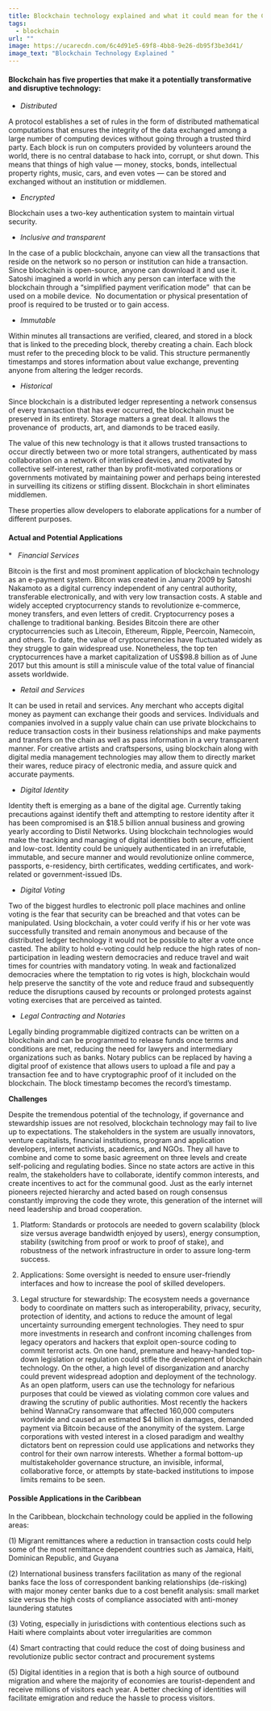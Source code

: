 ```yaml
---
title: Blockchain technology explained and what it could mean for the Caribbean
tags:
  - blockchain
url: ""
image: https://ucarecdn.com/6c4d91e5-69f8-4bb8-9e26-db95f3be3d41/
image_text: "Blockchain Technology Explained "
---
```


#### Blockchain has five properties that make it a potentially transformative and disruptive technology:

*   _Distributed_
    

A protocol establishes a set of rules in the form of distributed mathematical computations that ensures the integrity of the data exchanged among a large number of computing devices without going through a trusted third party. Each block is run on computers provided by volunteers around the world, there is no central database to hack into, corrupt, or shut down. This means that things of high value — money, stocks, bonds, intellectual property rights, music, cars, and even votes — can be stored and exchanged without an institution or middlemen.

*   _Encrypted_
    

Blockchain uses a two-key authentication system to maintain virtual security.

*   _Inclusive and transparent_
    

In the case of a public blockchain, anyone can view all the transactions that reside on the network so no person or institution can hide a transaction. Since blockchain is open-source, anyone can download it and use it. Satoshi imagined a world in which any person can interface with the blockchain through a “simplified payment verification mode”  that can be used on a mobile device.  No documentation or physical presentation of proof is required to be trusted or to gain access.

*   _Immutable_
    

Within minutes all transactions are verified, cleared, and stored in a block that is linked to the preceding block, thereby creating a chain. Each block must refer to the preceding block to be valid. This structure permanently timestamps and stores information about value exchange, preventing anyone from altering the ledger records.

*   _Historical_
    

Since blockchain is a distributed ledger representing a network consensus of every transaction that has ever occurred, the blockchain must be preserved in its entirety. Storage matters a great deal. It allows the provenance of  products, art, and diamonds to be traced easily.

The value of this new technology is that it allows trusted transactions to occur directly between two or more total strangers, authenticated by mass collaboration on a network of interlinked devices, and motivated by collective self-interest, rather than by profit-motivated corporations or governments motivated by maintaining power and perhaps being interested in surveilling its citizens or stifling dissent. Blockchain in short eliminates middlemen.

These properties allow developers to elaborate applications for a number of different purposes.

#### Actual and Potential Applications

\*   _Financial Services_

Bitcoin is the first and most prominent application of blockchain technology as an e-payment system. Bitcon was created in January 2009 by Satoshi Nakamoto as a digital currency independent of any central authority, transferable electronically, and with very low transaction costs. A stable and widely accepted cryptocurrency stands to revolutionize e-commerce, money transfers, and even letters of credit. Cryptocurrency poses a challenge to traditional banking. Besides Bitcoin there are other cryptocurrencies such as Litecoin, Ethereum, Ripple, Peercoin, Namecoin, and others. To date, the value of cryptocurrencies have fluctuated widely as they struggle to gain widespread use. Nonetheless, the top ten cryptocurrences have a market capitalization of US$98.8 billion as of June 2017 but this amount is still a miniscule value of the total value of financial assets worldwide.

*   _Retail and Services_
    

It can be used in retail and services. Any merchant who accepts digital money as payment can exchange their goods and services. Individuals and companies involved in a supply value chain can use private blockchains to reduce transaction costs in their business relationships and make payments and transfers on the chain as well as pass information in a very transparent manner. For creative artists and craftspersons, using blockchain along with digital media management technologies may allow them to directly market their wares, reduce piracy of electronic media, and assure quick and accurate payments.

*   _Digital Identity_
    

Identity theft is emerging as a bane of the digital age. Currently taking precautions against identify theft and attempting to restore identity after it has been compromised is an $18.5 billion annual business and growing yearly according to Distil Networks. Using blockchain technologies would make the tracking and managing of digital identities both secure, efficient and low-cost. Identity could be uniquely authenticated in an irrefutable, immutable, and secure manner and would revolutionize online commerce, passports, e-residency, birth certificates, wedding certificates, and work-related or government-issued IDs.

*   _Digital Voting_
    

Two of the biggest hurdles to electronic poll place machines and online voting is the fear that security can be breached and that votes can be manipulated. Using blockchain, a voter could verify if his or her vote was successfully transited and remain anonymous and because of the distributed ledger technology it would not be possible to alter a vote once casted. The ability to hold e-voting could help reduce the high rates of non-participation in leading western democracies and reduce travel and wait times for countries with mandatory voting. In weak and factionalized democracies where the temptation to rig votes is high, blockchain would help preserve the sanctity of the vote and reduce fraud and subsequently reduce the disruptions caused by recounts or prolonged protests against voting exercises that are perceived as tainted.

*   _Legal Contracting and Notaries_
    

Legally binding programmable digitized contracts can be written on a blockchain and can be programmed to release funds once terms and conditions are met, reducing the need for lawyers and intermediary organizations such as banks. Notary publics can be replaced by having a digital proof of existence that allows users to upload a file and pay a transaction fee and to have cryptographic proof of it included on the blockchain. The block timestamp becomes the record’s timestamp.

**Challenges**

Despite the tremendous potential of the technology, if governance and stewardship issues are not resolved, blockchain technology may fail to live up to expectations. The stakeholders in the system are usually innovators, venture capitalists, financial institutions, program and application developers, internet activists, academics, and NGOs. They all have to combine and come to some basic agreement on three levels and create self-policing and regulating bodies. Since no state actors are active in this realm, the stakeholders have to collaborate, identify common interests, and create incentives to act for the communal good. Just as the early internet pioneers rejected hierarchy and acted based on rough consensus constantly improving the code they wrote, this generation of the internet will need leadership and broad cooperation.

1.  Platform: Standards or protocols are needed to govern scalability (block size versus average bandwidth enjoyed by users), energy consumption, stability (switching from proof or work to proof of stake), and robustness of the network infrastructure in order to assure long-term success.
    
2.  Applications: Some oversight is needed to ensure user-friendly interfaces and how to increase the pool of skilled developers.
    
3.  Legal structure for stewardship: The ecosystem needs a governance body to coordinate on matters such as interoperability, privacy, security, protection of identity, and actions to reduce the amount of legal uncertainty surrounding emergent technologies. They need to spur more investments in research and confront incoming challenges from legacy operators and hackers that exploit open-source coding to commit terrorist acts. On one hand, premature and heavy-handed top-down legislation or regulation could stifle the development of blockchain technology. On the other, a high level of disorganization and anarchy could prevent widespread adoption and deployment of the technology. As an open platform, users can use the technology for nefarious purposes that could be viewed as violating common core values and drawing the scrutiny of public authorities. Most recently the hackers behind WannaCry ransomware that affected 160,000 computers worldwide and caused an estimated $4 billion in damages, demanded payment via Bitcoin because of the anonymity of the system. Large corporations with vested interest in a closed paradigm and wealthy dictators bent on repression could use applications and networks they control for their own narrow interests. Whether a formal bottom-up multistakeholder governance structure, an invisible, informal, collaborative force, or attempts by state-backed institutions to impose limits remains to be seen.
    

#### Possible Applications in the Caribbean

In the Caribbean, blockchain technology could be applied in the following areas:

(1) Migrant remittances where a reduction in transaction costs could help some of the most remittance dependent countries such as Jamaica, Haiti, Dominican Republic, and Guyana

(2) International business transfers facilitation as many of the regional banks face the loss of correspondent banking relationships (de-risking) with major money center banks due to a cost benefit analysis: small market size versus the high costs of compliance associated with anti-money laundering statutes

(3) Voting, especially in jurisdictions with contentious elections such as Haiti where complaints about voter irregularities are common

(4) Smart contracting that could reduce the cost of doing business and revolutionize public sector contract and procurement systems

(5) Digital identities in a region that is both a high source of outbound migration and where the majority of economies are tourist-dependent and receive millions of visitors each year. A better checking of identities will facilitate emigration and reduce the hassle to process visitors.
